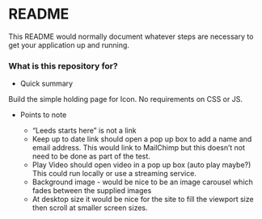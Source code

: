 # README #

This README would normally document whatever steps are necessary to get your application up and running.

### What is this repository for? ###

* Quick summary

Build the simple holding page for Icon. No requirements on CSS or JS.

* Points to note

  * “Leeds starts here” is not a link
  * Keep up to date link should open a pop up box to add a name and email address. This would link to MailChimp but this doesn’t not need to be done as part of the test.
  * Play Video should open video in a pop up box (auto play maybe?) This could run locally or use a streaming service. 
  * Background image - would be nice to be an image carousel which fades between the supplied images
  * At desktop size it would be nice for the site to fill the viewport size then scroll at smaller screen sizes.
